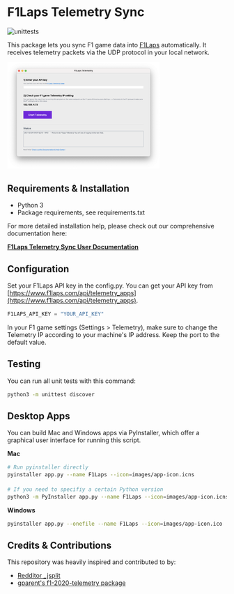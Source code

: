 # F1Laps Telemetry Sync
![unittests](https://github.com/f1laps/f1laps-telemetry/actions/workflows/python-test.yml/badge.svg)

This package lets you sync F1 game data into [F1Laps](https://www.f1laps.com) automatically. It receives telemetry packets via the UDP protocol in your local network.

<img src="images/screenshot.png" alt="F1Laps Desktop App Screenshot" width="350"/>

## Requirements & Installation

* Python 3
* Package requirements, see requirements.txt

For more detailed installation help, please check out our comprehensive documentation here:

**[F1Laps Telemetry Sync User Documentation](https://www.notion.so/F1Laps-Telemetry-Documentation-55ad605471624066aa67bdd45543eaf7)**

## Configuration

Set your F1Laps API key in the config.py. You can get your API key from [https://www.f1laps.com/api/telemetry_apps](https://www.f1laps.com/api/telemetry_apps).
```python
F1LAPS_API_KEY = "YOUR_API_KEY"
```

In your F1 game settings (Settings > Telemetry), make sure to change the Telemetry IP according to your machine's IP address. Keep the port to the default value.

## Testing

You can run all unit tests with this command:
```bash
python3 -m unittest discover
```

## Desktop Apps

You can build Mac and Windows apps via PyInstaller, which offer a graphical user interface for running this script.

**Mac** 

```bash
# Run pyinstaller directly
pyinstaller app.py --name F1Laps --icon=images/app-icon.icns

# If you need to specifiy a certain Python version
python3 -m PyInstaller app.py --name F1Laps --icon=images/app-icon.icns
```

**Windows** 

```bash
pyinstaller app.py --onefile --name F1Laps --icon=images/app-icon.ico
```

## Credits & Contributions

This repository was heavily inspired and contributed to by:
* [Redditor _jsplit](https://www.reddit.com/user/_jsplit)
* [gparent's f1-2020-telemetry package](https://gitlab.com/gparent/f1-2020-telemetry/)
